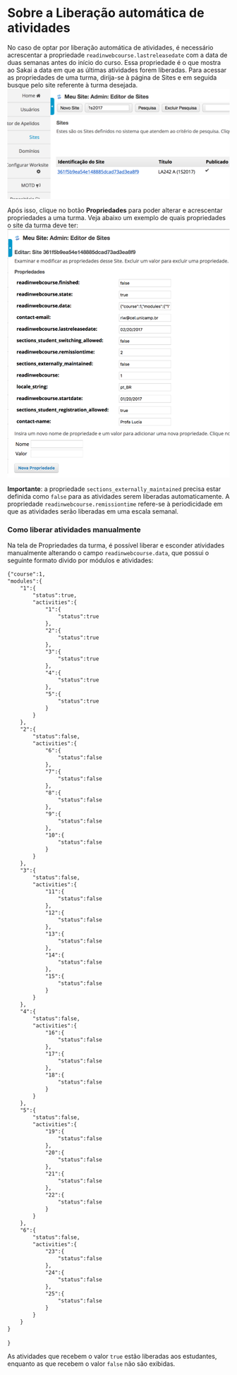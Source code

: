 # Sobre a Liberação automática de atividades

No caso de optar por liberação automática de atividades, é necessário
acrescentar a propriedade `readinwebcourse.lastreleasedate` com a data de duas
semanas antes do início do curso. Essa propriedade é o que mostra ao Sakai a
data em que as últimas atividades forem liberadas.
Para acessar as propriedades de uma turma, dirija-se à página de Sites e em
seguida busque pelo site referente à turma desejada.
![Buscar site](images/search-site.png)

Após isso, clique no botão **Propriedades** para poder alterar e acrescentar
propriedades a uma turma. Veja abaixo um exemplo de quais propriedades o site da turma deve ter:
![Propriedades do site](images/site-properties.png)

**Importante**: a propriedade `sections_externally_maintained` precisa estar
definida como `false` para as atividades serem liberadas automaticamente. A
propriedade `readinwebcourse.remissiontime` refere-se à periodicidade em que as
atividades serão liberadas em uma escala semanal.

### Como liberar atividades manualmente

Na tela de Propriedades da turma, é possível liberar e esconder atividades
manualmente alterando o campo `readinwebcourse.data`, que possui o seguinte
formato divido por módulos e atividades:

```
{"course":1,
"modules":{
    "1":{
        "status":true,
        "activities":{
            "1":{
                "status":true
            },
            "2":{
                "status":true
            },
            "3":{
                "status":true
            },
            "4":{
                "status":true
            },
            "5":{
                "status":true
            }
        }
    },
    "2":{
        "status":false,
        "activities":{
            "6":{
                "status":false
            },
            "7":{
                "status":false
            },
            "8":{
                "status":false
            },
            "9":{
                "status":false
            },
            "10":{
                "status":false
            }
        }
    },
    "3":{
        "status":false,
        "activities":{
            "11":{
                "status":false
            },
            "12":{
                "status":false
            },
            "13":{
                "status":false
            },
            "14":{
                "status":false
            },
            "15":{
                "status":false
            }
        }
    },
    "4":{
        "status":false,
        "activities":{
            "16":{
                "status":false
            },
            "17":{
                "status":false
            },
            "18":{
                "status":false
            }
        }
    },
    "5":{
        "status":false,
        "activities":{
            "19":{
                "status":false
            },
            "20":{
                "status":false
            },
            "21":{
                "status":false
            },
            "22":{
                "status":false
            }
        }
    },
    "6":{
        "status":false,
        "activities":{
            "23":{
                "status":false
            },
            "24":{
                "status":false
            },
            "25":{
                "status":false
            }
        }
    }
}

}
```
As atividades que recebem o valor `true` estão liberadas aos estudantes,
enquanto as que recebem o valor `false` não são exibidas.
